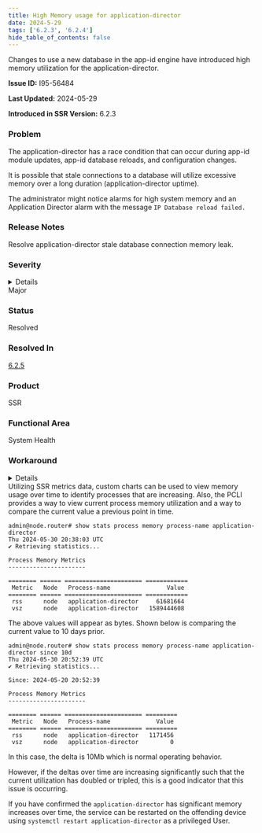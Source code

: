 ```yaml
---
title: High Memory usage for application-director
date: 2024-5-29
tags: ['6.2.3', '6.2.4']
hide_table_of_contents: false
---
```


Changes to use a new database in the app-id engine have introduced high memory utilization for the application-director.

<!-- truncate -->

**Issue ID:** I95-56484

**Last Updated:** 2024-05-29

**Introduced in SSR Version:** 6.2.3

### Problem
The application-director has a race condition that can occur during app-id module updates, app-id database reloads, and configuration changes.

It is possible that stale connections to a database will utilize excessive memory over a long duration (application-director uptime).

The administrator might notice alarms for high system memory and an Application Director alarm with the message `IP Database reload failed.`

### Release Notes
Resolve application-director stale database connection memory leak.

### Severity
<details>
The potential impact of a software defect if encountered. Severity levels are:
* Critical: Could severely affect service, capacity/traffic, and maintenance capabilities. May have a prolonged impact to the entire system.
* Major: Could seriously affect system operation, maintenance, administration and related tasks.
* Minor: Would not significantly impair the functioning or affect service.
</details>
Major

### Status
Resolved

### Resolved In
[6.2.5](/docs/release_notes_128t_6.2.md#release-625-5r2)

### Product
SSR

### Functional Area
System Health

### Workaround
<details>
Juniper may provide a method to temporarily circumvent a problem; workarounds do not exist for all issues.
</details>
Utilizing SSR metrics data, custom charts can be used to view memory usage over time to identify processes that are increasing. Also, the PCLI provides a way to view current process memory utilization and a way to compare the current value a previous point in time.

```
admin@node.router# show stats process memory process-name application-director
Thu 2024-05-30 20:38:03 UTC
✔ Retrieving statistics...

Process Memory Metrics
----------------------

======== ====== ====================== ============
 Metric   Node   Process-name                Value
======== ====== ====================== ============
 rss      node   application-director     61681664
 vsz      node   application-director   1589444608
 ```

The above values will appear as bytes. Shown below is comparing the current value to 10 days prior.

```
admin@node.router# show stats process memory process-name application-director since 10d
Thu 2024-05-30 20:52:39 UTC
✔ Retrieving statistics...

Since: 2024-05-20 20:52:39

Process Memory Metrics
----------------------

======== ====== ====================== =========
 Metric   Node   Process-name             Value
======== ====== ====================== =========
 rss      node   application-director   1171456
 vsz      node   application-director         0
```

In this case, the delta is 10Mb which is normal operating behavior.

However, if the deltas over time are increasing significantly such that the current utilization has doubled or tripled, this is a good indicator that this issue is occurring.

If you have confirmed the `application-director` has significant memory increases over time, the service can be restarted on the offending device using `systemctl restart application-director` as a privileged User.
